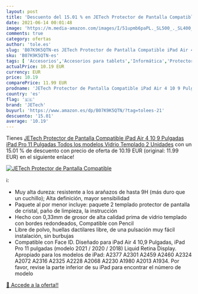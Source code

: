 ```yaml
---
layout: post
title: 'Descuento del 15.01 % en JETech Protector de Pantalla Compatible '
date: 2021-06-14 00:01:48
image: 'https://m.media-amazon.com/images/I/51upmb6paPL._SL500_._SL400_.jpg'
comments: true
category: ofertas
author: 'tole.es'
slug: 'B07K9K5QTN-es JETech Protector de Pantalla Compatible iPad Air 4 10 9...'
sku: 'B07K9K5QTN-es'
tags: [ 'Accesorios','Accesorios para tablets','Informática','Protectores de pantalla para tablets','ipad','jetech', ]
actualPrice: 10.19 EUR
currency: EUR
price: 10.19
comparePrice: 11.99 EUR
prodname: 'JETech Protector de Pantalla Compatible iPad Air 4 10 9 Pulgadas  iPad Pro 11 Pulgadas Todos los modelos  Vidrio Templado  2 Unidades'
country: 'es'
flag: '🇪🇸'
brand: 'JETech'
buyurl: 'https://www.amazon.es/dp/B07K9K5QTN/?tag=tolees-21'
descuento: '15.01'
average: '10.19'
---
```


Tienes [JETech Protector de Pantalla Compatible iPad Air 4 10 9 Pulgadas  iPad Pro 11 Pulgadas Todos los modelos  Vidrio Templado  2 Unidades](https://www.amazon.es/dp/B07K9K5QTN/?tag=tolees-21) con un 15.01 % de descuento con precio de oferta de 10.19 EUR (original: 11.99 EUR) en el siguiente enlace!

[![JETech Protector de Pantalla Compatible ](https://m.media-amazon.com/images/I/51upmb6paPL._SL500_._SL400_.jpg)](https://www.amazon.es/dp/B07K9K5QTN/?tag=tolees-21)

ℹ️:

- Muy alta dureza: resistente a los arañazos de hasta 9H (más duro que un cuchillo); Alta definición, mayor sensibilidad
- Paquete al por menor incluye: paquete 2 templado protector de pantalla de cristal, paño de limpieza, la instrucción
- Hecho con 0,33mm de grosor de alta calidad prima de vidrio templado con bordes redondeados, Compatible con Pencil
- Libre de polvo, huellas dactilares libre, de una pulsación muy fácil instalación, sin burbujas
- Compatible con Face ID. Diseñado para iPad Air 4 10,9 Pulgadas, iPad Pro 11 pulgadas (modelo 2021 / 2020 / 2018) Liquid Retina Display. Apropiado para los modelos de iPad: A2377 A2301 A2459 A2460 A2324 A2072 A2316 A2325 A2228 A2068 A2230 A1980 A2013 A1934. Por favor, revise la parte inferior de su iPad para encontrar el número de modelo

[🛒 Accede a la oferta!!](https://www.amazon.es/dp/B07K9K5QTN/?tag=tolees-21)
